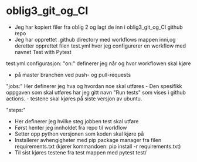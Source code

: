 # oblig3_git_og_CI
- Jeg har kopiert filer fra oblig 2 og lagt de inn i oblig3_git_og_CI github repo
- Jeg har opprettet .github directory med workflows mappen inni,og deretter opprettet filen test.yml hvor jeg configurerer en workflow med navnet Test with Pytest

test.yml configurasjon:
"on:" definerer jeg når og hvor workflowen skal kjøre
 - på master branchen ved push- og pull-requests

"jobs:" Her definerer jeg hva og hvordan noe skal utføres
    - Den spesifikk oppgaven som skal utføres har jeg gitt navn "Run tests" som vises i github actions.
    - testene skal kjøres på siste versjon av ubuntu.

"steps:"
- Her definerer jeg hvilke steg jobben test skal utføre
- Først henter jeg innholdet fra repo til workflow
- Setter opp python versjonen som koden skal kjøre på
- Installerer avhengigheter med pip package manager fra filen requirements.txt (kjører kommandoen: pip install -r requirements.txt)
- Til sist kjøres testene fra test mappen med pytest test/
    